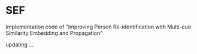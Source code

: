 # SEF
Implementation code of "Improving Person Re-identification with Multi-cue Similarity Embedding and Propagation"

updating ...